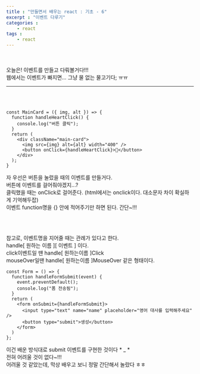 ```yaml
---
title : "만들면서 배우는 react : 기초 - 6"
excerpt : "이벤트 다루기"
categories : 
    - react
tags : 
    - react
---
```



<br><br> 
오늘은! 이벤트를 만들고 다뤄볼거다!!!  
웹에서는 이벤트가 빠지면... 그냥 물 없는 물고기다; ㅠㅠ  



---

<br><br> 
``` 
const MainCard = ({ img, alt }) => {
  function handleHeartClick() {
    console.log("버튼 클릭");
  }
  return (
    <div className="main-card">
      <img src={img} alt={alt} width="400" />
      <button onClick={handleHeartClick}>🤍</button>
    </div>
  );
}
```  

자 우선은 버튼을 눌렀을 때의 이벤트를 만들거다.  
버튼에 이벤트를 걸어줘야겠지...?  
클릭했을 때는 onClick로 걸어준다. (html에서는 onclick이다. 대소문자 차이 확실하게 기억해두잡)  
이벤트 function명을 {} 안에 적어주기만 하면 된다. 간단~!!!  


<br><br> 

참고로, 이벤트명을 지어줄 때는 관례가 있다고 한다.  
handle[ 원하는 이름 ][ 이벤트 ] 이다.  
click이벤트일 땐 handle[ 원하는이름 ]Click  
mouseOver일땐 handle[ 원하는이름 ]MouseOver 같은 형태이다.    


```
const Form = () => {
  function handleFormSubmit(event) {
    event.preventDefault();
    console.log("폼 전송됨");
  }
  return (
    <form onSubmit={handleFormSubmit}>
      <input type="text" name="name" placeholder="영어 대사를 입력해주세요" />
      <button type="submit">생성</button>
    </form>
  )
};
```  

이건 배운 방식대로 submit 이벤트를 구현한 것이다 * _ *  
전혀 어려울 것이 없다~!!!   
어려울 것 같았는데, 막상 배우고 보니 정말 간단해서 놀랐다 ㅎㅎ  
